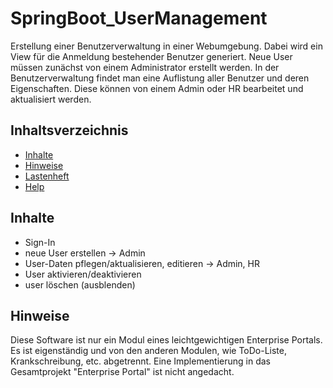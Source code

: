 # SpringBoot_UserManagement
Erstellung einer Benutzerverwaltung in einer Webumgebung.
Dabei wird ein View für die Anmeldung bestehender Benutzer generiert.
Neue User müssen zunächst von einem Administrator erstellt werden.
In der Benutzerverwaltung findet man eine Auflistung aller Benutzer und deren Eigenschaften. Diese können von einem Admin oder HR bearbeitet und aktualisiert werden.

## Inhaltsverzeichnis

- [Inhalte](#Inhalte)
- [Hinweise](#Hinweise)
- [Lastenheft](Lastenheft.doc)
- [Help](auth/HELP.md)

## Inhalte
- Sign-In
- neue User erstellen -> Admin
- User-Daten pflegen/aktualisieren, editieren -> Admin, HR
- User aktivieren/deaktivieren
- user löschen (ausblenden)

## Hinweise

Diese Software ist nur ein Modul eines leichtgewichtigen Enterprise Portals.
Es ist eigenständig und von den anderen Modulen, wie ToDo-Liste, Krankschreibung, etc. abgetrennt.
Eine Implementierung in das Gesamtprojekt "Enterprise Portal" ist nicht angedacht.
